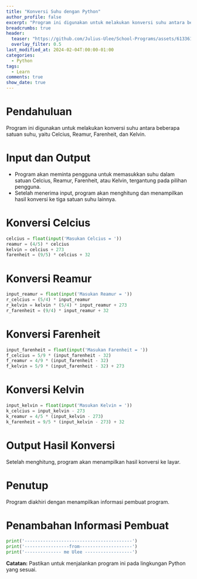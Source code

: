 ```yaml
---
title: "Konversi Suhu dengan Python"
author_profile: false
excerpt: "Program ini digunakan untuk melakukan konversi suhu antara beberapa satuan suhu, yaitu Celcius, Reamur, Farenheit, dan Kelvin."
breadcrumbs: true
header:
  teaser: "https://github.com/Julius-Ulee/School-Programs/assets/61336116/5d588504-081b-4da7-8e83-fc3ed7af8736"
  overlay_filter: 0.5
last_modified_at: 2024-02-04T:00:00-01:00
categories:
  - Python
tags:
  - Learn
comments: true
show_date: true
---
```


# Pendahuluan
Program ini digunakan untuk melakukan konversi suhu antara beberapa satuan suhu, yaitu Celcius, Reamur, Farenheit, dan Kelvin.

# Input dan Output
- Program akan meminta pengguna untuk memasukkan suhu dalam satuan Celcius, Reamur, Farenheit, atau Kelvin, tergantung pada pilihan pengguna.
- Setelah menerima input, program akan menghitung dan menampilkan hasil konversi ke tiga satuan suhu lainnya.
  
# Konversi Celcius
```py
celcius = float(input('Masukan Celcius = '))
reamur = (4/5) * celcius
kelvin = celcius + 273
farenheit = (9/5) * celcius + 32
```

# Konversi Reamur
```py
input_reamur = float(input('Masukan Reamur = '))
r_celcius = (5/4) * input_reamur
r_kelvin = kelvin * (5/4) * input_reamur + 273
r_farenheit = (9/4) * input_reamur + 32
```

# Konversi Farenheit
```py
input_farenheit = float(input('Masukan Farenheit = '))
f_celcius = 5/9 * (input_farenheit - 32)
f_reamur = 4/9 * (input_farenheit - 32)
f_kelvin = 5/9 * (input_farenheit - 32) + 273
```

# Konversi Kelvin
```py
input_kelvin = float(input('Masukan Kelvin = '))
k_celcius = input_kelvin - 273
k_reamur = 4/5 * (input_kelvin - 273)
k_farenheit = 9/5 * (input_kelvin - 273) + 32
```

# Output Hasil Konversi
Setelah menghitung, program akan menampilkan hasil konversi ke layar.

# Penutup
Program diakhiri dengan menampilkan informasi pembuat program.

# Penambahan Informasi Pembuat
```py
print('-----------------------------------------')
print('-----------------from--------------------')
print('-------------- me Ulee ------------------')
```

**Catatan:** Pastikan untuk menjalankan program ini pada lingkungan Python yang sesuai.
